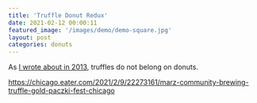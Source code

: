 ```yaml
---
title: 'Truffle Donut Redux'
date: 2021-02-12 00:00:11
featured_image: '/images/demo/demo-square.jpg' 
layout: post
categories: donuts
---
```


As [I wrote about in 2013](http://blog.chicagofoodtruckfinder.com/2013/12/12/20-dollar-donut.html), truffles do not belong on donuts.

https://chicago.eater.com/2021/2/9/22273161/marz-community-brewing-truffle-gold-paczki-fest-chicago


